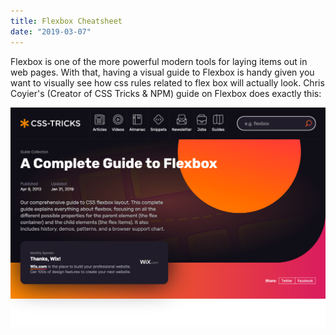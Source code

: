 ```yaml
---
title: Flexbox Cheatsheet
date: "2019-03-07"
---
```


Flexbox is one of the more powerful modern tools for laying items out in web pages. With that, having a visual guide to Flexbox is handy given you want to visually see how css rules related to flex box will actually look. Chris Coyier's (Creator of CSS Tricks & NPM) guide on Flexbox does exactly this:

[![CSS Tricks article screenshot](../images/flexbox.png)](https://css-tricks.com/snippets/css/a-guide-to-flexbox/)
